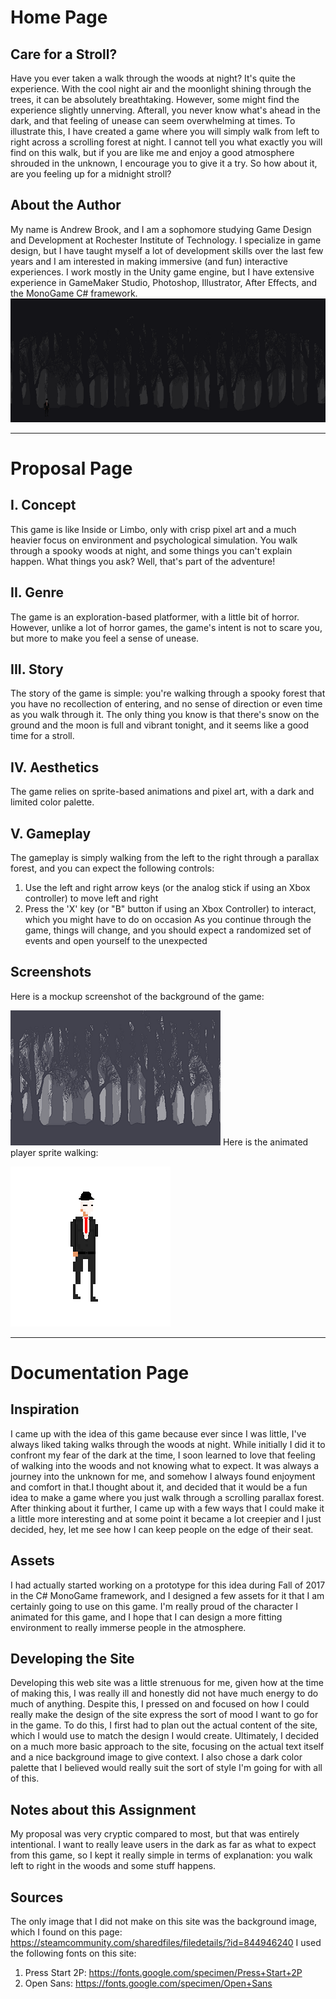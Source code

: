 # Home Page
## Care for a Stroll?
Have you ever taken a walk through the woods at night? It's quite the experience. With the cool night air and the moonlight shining through the trees, it can be absolutely breathtaking. However, some might find the experience slightly unnerving. Afterall, you never know what's ahead in the dark, and that feeling of unease can seem overwhelming at times. To illustrate this, I have created a game where you will simply walk from left to right across a scrolling forest at night. I cannot tell you what exactly you will find on this walk, but if you are like me and enjoy a good atmosphere shrouded in the unknown, I encourage you to give it a try. So how about it, are you feeling up for a midnight stroll?
## About the Author
My name is Andrew Brook, and I am a sophomore studying Game Design and Development at Rochester Institute of Technology. I specialize in game design, but I have taught myself a lot of development skills over the last few years and I am interested in making immersive (and fun) interactive experiences. I work mostly in the Unity game engine, but I have extensive experience in GameMaker Studio, Photoshop, Illustrator, After Effects, and the MonoGame C# framework.
![alt text](https://github.com/asb9599/IGME-230/blob/master/project1/media/gamescreenshot1.png "Mockup Screenshot")
___
# Proposal Page
## I. Concept
This game is like Inside or Limbo, only with crisp pixel art and a much heavier focus on environment and psychological simulation. You walk through a spooky woods at night, and some things you can't explain happen. What things you ask? Well, that's part of the adventure!
## II. Genre
The game is an exploration-based platformer, with a little bit of horror. However, unlike a lot of horror games, the game's intent is not to scare you, but more to make you feel a sense of unease.
## III. Story
The story of the game is simple: you're walking through a spooky forest that you have no recollection of entering, and no sense of direction or even time as you walk through it. The only thing you know is that there's snow on the ground and the moon is full and vibrant tonight, and it seems like a good time for a stroll.
## IV. Aesthetics
The game relies on sprite-based animations and pixel art, with a dark and limited color palette.
## V. Gameplay
The gameplay is simply walking from the left to the right through a parallax forest, and you can expect the following controls:
1. Use the left and right arrow keys (or the analog stick if using an Xbox controller) to move left and right
2. Press the 'X' key (or "B" button if using an Xbox Controller) to interact, which you might have to do on occasion
As you continue through the game, things will change, and you should expect a randomized set of events and open yourself to the unexpected
## Screenshots
Here is a mockup screenshot of the background of the game:

![alt text](https://github.com/asb9599/IGME-230/blob/master/project1/media/spookyforestscreenshot.png "Spooky Forest Screenshot")
Here is the animated player sprite walking:

![alt text](https://github.com/asb9599/IGME-230/blob/master/project1/media/PlayerWalkCycle.gif "Player Walk Cycle")
___
# Documentation Page
## Inspiration
I came up with the idea of this game because ever since I was little, I've always liked taking walks through the woods at night. While initially I did it to confront my fear of the dark at the time, I soon learned to love that feeling of walking into the woods and not knowing what to expect. It was always a journey into the unknown for me, and somehow I always found enjoyment and comfort in that.I thought about it, and decided that it would be a fun idea to make a game where you just walk through a scrolling parallax forest. After thinking about it further, I came up with a few ways that I could make it a little more interesting and at some point it became a lot creepier and I just decided, hey, let me see how I can keep people on the edge of their seat.
## Assets
I had actually started working on a prototype for this idea during Fall of 2017 in the C# MonoGame framework, and I designed a few assets for it that I am certainly going to use on this game. I'm really proud of the character I animated for this game, and I hope that I can design a more fitting environment to really immerse people in the atmosphere.
## Developing the Site
Developing this web site was a little strenuous for me, given how at the time of making this, I was really ill and honestly did not have much energy to do much of anything. Despite this, I pressed on and focused on how I could really make the design of the site express the sort of mood I want to go for in the game. To do this, I first had to plan out the actual content of the site, which I would use to match the design I would create. Ultimately, I decided on a much more basic approach to the site, focusing on the actual text itself and a nice background image to give context. I also chose a dark color palette that I believed would really suit the sort of style I'm going for with all of this.
## Notes about this Assignment
My proposal was very cryptic compared to most, but that was entirely intentional. I want to really leave users in the dark as far as what to expect from this game, so I kept it really simple in terms of explanation: you walk left to right in the woods and some stuff happens.
## Sources
The only image that I did not make on this site was the background image, which I found on this page: https://steamcommunity.com/sharedfiles/filedetails/?id=844946240
I used the following fonts on this site:
1. Press Start 2P: https://fonts.google.com/specimen/Press+Start+2P
2. Open Sans: https://fonts.google.com/specimen/Open+Sans

